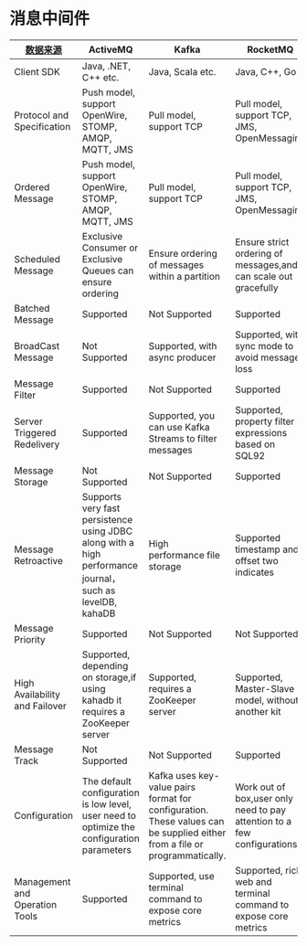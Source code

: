 # 消息中间件


|[数据来源](http://rocketmq.apache.org/docs/motivation/)|ActiveMQ|Kafka|RocketMQ|
|---|---|---|---|
|Client SDK|Java, .NET, C++ etc.|Java, Scala etc.|Java, C++, Go|
|Protocol and Specification|Push model, support OpenWire, STOMP, AMQP, MQTT, JMS|Pull model, support TCP|Pull model, support TCP, JMS, OpenMessaging|
|Ordered Message|Push model, support OpenWire, STOMP, AMQP, MQTT, JMS|Pull model, support TCP|Pull model, support TCP, JMS, OpenMessaging|
|Scheduled Message|Exclusive Consumer or Exclusive Queues can ensure ordering|Ensure ordering of messages within a partition|Ensure strict ordering of messages,and can scale out gracefully|
|Batched Message|Supported|Not Supported|Supported|
|BroadCast Message|Not Supported|Supported, with async producer|Supported, with sync mode to avoid message loss|
|Message Filter| Supported|Not Supported|Supported|
|Server Triggered Redelivery|Supported|Supported, you can use Kafka Streams to filter messages|Supported, property filter expressions based on SQL92|
|Message Storage|Not Supported|Not Supported|Supported|
|Message Retroactive|Supports very fast persistence using JDBC along with a high performance journal，such as levelDB, kahaDB|High performance file storage|Supported timestamp and offset two indicates|
|Message Priority|Supported|Not Supported|Not Supported|
|High Availability and Failover|Supported, depending on storage,if using kahadb it requires a ZooKeeper server|Supported, requires a ZooKeeper server|Supported, Master-Slave model, without another kit|
|Message Track|Not Supported|Not Supported|Supported|
|Configuration|The default configuration is low level, user need to optimize the configuration parameters|Kafka uses key-value pairs format for configuration. These values can be supplied either from a file or programmatically.|Work out of box,user only need to pay attention to a few configurations|
|Management and Operation Tools|Supported|Supported, use terminal command to expose core metrics|Supported, rich web and terminal command to expose core metrics|
